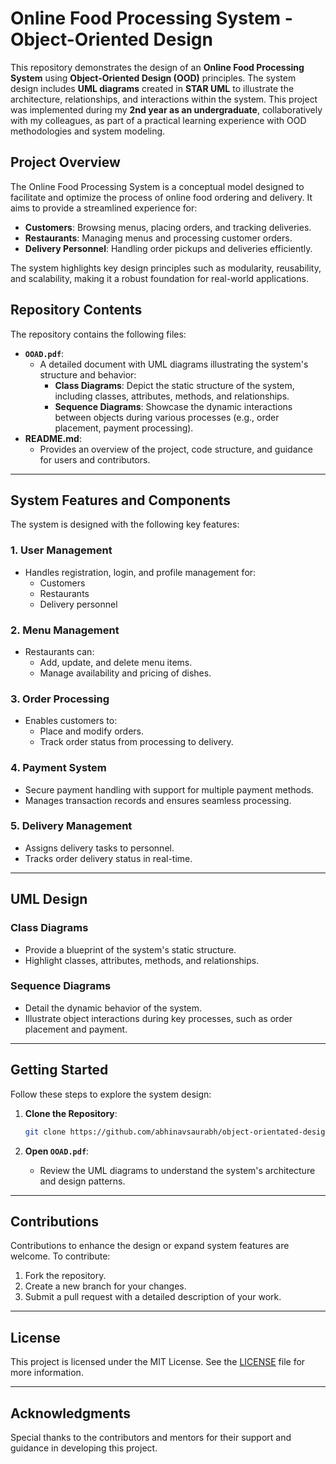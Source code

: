 
# Online Food Processing System - Object-Oriented Design

This repository demonstrates the design of an **Online Food Processing System** using **Object-Oriented Design (OOD)** principles. The system design includes **UML diagrams** created in **STAR UML** to illustrate the architecture, relationships, and interactions within the system. This project was implemented during my **2nd year as an undergraduate**, collaboratively with my colleagues, as part of a practical learning experience with OOD methodologies and system modeling.

## Project Overview

The Online Food Processing System is a conceptual model designed to facilitate and optimize the process of online food ordering and delivery. It aims to provide a streamlined experience for:

- **Customers**: Browsing menus, placing orders, and tracking deliveries.
- **Restaurants**: Managing menus and processing customer orders.
- **Delivery Personnel**: Handling order pickups and deliveries efficiently.

The system highlights key design principles such as modularity, reusability, and scalability, making it a robust foundation for real-world applications.

## Repository Contents

The repository contains the following files:

- **`OOAD.pdf`**: 
  - A detailed document with UML diagrams illustrating the system's structure and behavior:
    - **Class Diagrams**: Depict the static structure of the system, including classes, attributes, methods, and relationships.
    - **Sequence Diagrams**: Showcase the dynamic interactions between objects during various processes (e.g., order placement, payment processing).
- **README.md**:
  - Provides an overview of the project, code structure, and guidance for users and contributors.

---

## System Features and Components

The system is designed with the following key features:

### 1. **User Management**
- Handles registration, login, and profile management for:
  - Customers
  - Restaurants
  - Delivery personnel

### 2. **Menu Management**
- Restaurants can:
  - Add, update, and delete menu items.
  - Manage availability and pricing of dishes.

### 3. **Order Processing**
- Enables customers to:
  - Place and modify orders.
  - Track order status from processing to delivery.

### 4. **Payment System**
- Secure payment handling with support for multiple payment methods.
- Manages transaction records and ensures seamless processing.

### 5. **Delivery Management**
- Assigns delivery tasks to personnel.
- Tracks order delivery status in real-time.

---

## UML Design

### **Class Diagrams**
- Provide a blueprint of the system's static structure.
- Highlight classes, attributes, methods, and relationships.

### **Sequence Diagrams**
- Detail the dynamic behavior of the system.
- Illustrate object interactions during key processes, such as order placement and payment.

---

## Getting Started

Follow these steps to explore the system design:

1. **Clone the Repository**:
   ```bash
   git clone https://github.com/abhinavsaurabh/object-orientated-design.git
   ```

2. **Open `OOAD.pdf`**:
   - Review the UML diagrams to understand the system's architecture and design patterns.

---

## Contributions

Contributions to enhance the design or expand system features are welcome. To contribute:

1. Fork the repository.
2. Create a new branch for your changes.
3. Submit a pull request with a detailed description of your work.

---

## License

This project is licensed under the MIT License. See the [LICENSE](LICENSE) file for more information.

---

## Acknowledgments

Special thanks to the contributors and mentors for their support and guidance in developing this project.
